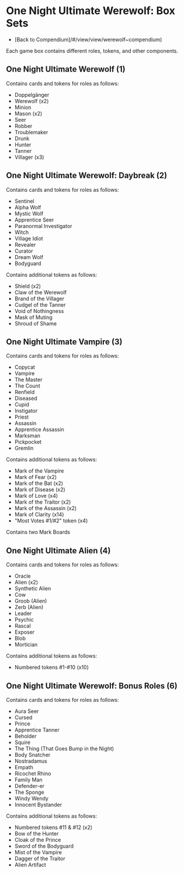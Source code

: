 # One Night Ultimate Werewolf: Box Sets

- [Back to Compendium]/#/view/view/werewolf~compendium)

Each game box contains different roles, tokens, and other components.

## One Night Ultimate Werewolf (1)

Contains cards and tokens for roles as follows:

- Doppelgänger
- Werewolf (x2)
- Minion
- Mason (x2)
- Seer
- Robber
- Troublemaker
- Drunk
- Hunter
- Tanner
- Villager (x3)

## One Night Ultimate Werewolf: Daybreak (2)

Contains cards and tokens for roles as follows:

- Sentinel
- Alpha Wolf
- Mystic Wolf
- Apprentice Seer
- Paranormal Investigator
- Witch
- Village Idiot
- Revealer
- Curator
- Dream Wolf
- Bodyguard

Contains additional tokens as follows:

- Shield (x2)
- Claw of the Werewolf
- Brand of the Villager
- Cudgel of the Tanner
- Void of Nothingness
- Mask of Muting
- Shroud of Shame

## One Night Ultimate Vampire (3)

Contains cards and tokens for roles as follows:

- Copycat
- Vampire
- The Master
- The Count
- Renfield
- Diseased
- Cupid
- Instigator
- Priest
- Assassin
- Apprentice Assassin
- Marksman
- Pickpocket
- Gremlin

Contains additional tokens as follows:

- Mark of the Vampire
- Mark of Fear (x2)
- Mark of the Bat (x2)
- Mark of Disease (x2)
- Mark of Love (x4)
- Mark of the Traitor (x2)
- Mark of the Assassin (x2)
- Mark of Clarity (x14)
- "Most Votes #1/#2" token (x4)

Contains two Mark Boards

## One Night Ultimate Alien (4)

Contains cards and tokens for roles as follows:

- Oracle
- Alien (x2)
- Synthetic Alien
- Cow
- Groob (Alien)
- Zerb (Alien)
- Leader
- Psychic
- Rascal
- Exposer
- Blob
- Mortician

Contains additional tokens as follows:

- Numbered tokens #1-#10 (x10)

## One Night Ultimate Werewolf: Bonus Roles (6)

Contains cards and tokens for roles as follows:

- Aura Seer
- Cursed
- Prince
- Apprentice Tanner
- Beholder
- Squire
- The Thing (That Goes Bump in the Night)
- Body Snatcher
- Nostradamus
- Empath
- Ricochet Rhino
- Family Man
- Defender-er
- The Sponge
- Windy Wendy
- Innocent Bystander

Contains additional tokens as follows:

- Numbered tokens #11 & #12 (x2)
- Bow of the Hunter
- Cloak of the Prince
- Sword of the Bodyguard
- Mist of the Vampire
- Dagger of the Traitor
- Alien Artifact
